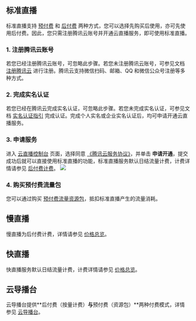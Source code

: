 ## 标准直播

标准直播支持 [预付费](https://cloud.tencent.com/document/product/267/34174) 和 [后付费](https://cloud.tencent.com/document/product/267/52662) 两种方式，您可以选择先购买后使用，亦可先使用后付费。因此，您只需注册腾讯云账号并开通云直播服务，即可使用标准直播。

### 1. 注册腾讯云账号
若您已经注册腾讯云账号，可忽略此步骤。若您未注册腾讯云账号，可参见文档 [注册腾讯云](https://cloud.tencent.com/document/product/378/17985) 进行注册。腾讯云支持微信扫码、邮箱、QQ 和微信公众号注册等多种方式。
### 2. 完成实名认证
若您已经在腾讯云完成实名认证，可忽略此步骤。若您未完成实名认证，可参见文档 [实名认证指引](https://cloud.tencent.com/document/product/378/3629) 完成认证。完成个人实名或企业实名认证后，均可申请开通云直播服务。

### 3. 申请服务
进入 [云直播控制台](https://console.cloud.tencent.com/live) 页面，选择同意 [《腾讯云服务协议》](https://cloud.tencent.com/document/product/301/1967)，并单击 **申请开通**，提交成功后就可以直接使用标准直播的功能，标准直播服务默认日结流量计费，计费详情请参见 [后付费计费](https://cloud.tencent.com/document/product/267/34175)。
![](https://main.qcloudimg.com/raw/638f1879974702620f533a9c6b0133b9.png)

### 4. 购买预付费流量包
您可以通过购买 [预付费流量资源包](https://buy.cloud.tencent.com/live)，抵扣标准直播产生的流量消耗。

## 慢直播

慢直播为后付费计费，详情请参见 [价格总览](https://cloud.tencent.com/document/product/267/52662)。
 
## 快直播
快直播服务默认日结流量计费，计费详情请参见 [价格总览](https://cloud.tencent.com/document/product/267/52662)。


## 云导播台
云导播台提供**后付费（按量计费）**与**预付费（资源包）**两种付费模式，详情参见 [云导播台](https://cloud.tencent.com/document/product/267/42166)。
